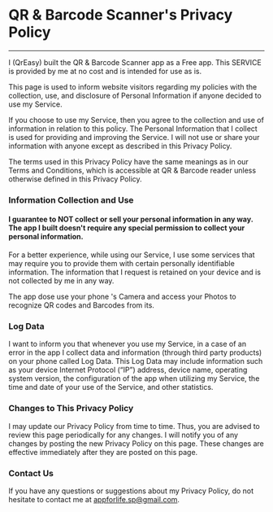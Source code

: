 # QR & Barcode Scanner's Privacy Policy
----

I (QrEasy) built the QR & Barcode Scanner app as a Free app. This SERVICE is provided by me at no cost and is intended for use as is.

This page is used to inform website visitors regarding my policies with the collection, use, and disclosure of Personal Information if anyone decided to use my Service.

If you choose to use my Service, then you agree to the collection and use of information in relation to this policy. The Personal Information that I collect is used for providing and improving the Service. I will not use or share your information with anyone except as described in this Privacy Policy.

The terms used in this Privacy Policy have the same meanings as in our Terms and Conditions, which is accessible at QR & Barcode reader unless otherwise defined in this Privacy Policy.

### Information Collection and Use

#### I guarantee to NOT collect or sell your personal information in any way. The app I built doesn't require any special permission to collect your personal information.

For a better experience, while using our Service, I use some services that may require you to provide them with certain personally identifiable information. The information that I request is retained on your device and is not collected by me in any way.

The app dose use your phone 's Camera and access your Photos to recognize QR codes and Barcodes from its.

### Log Data

I want to inform you that whenever you use my Service, in a case of an error in the app I collect data and information (through third party products) on your phone called Log Data. This Log Data may include information such as your device Internet Protocol (“IP”) address, device name, operating system version, the configuration of the app when utilizing my Service, the time and date of your use of the Service, and other statistics.

### Changes to This Privacy Policy

I may update our Privacy Policy from time to time. Thus, you are advised to review this page periodically for any changes. I will notify you of any changes by posting the new Privacy Policy on this page. These changes are effective immediately after they are posted on this page.

### Contact Us

If you have any questions or suggestions about my Privacy Policy, do not hesitate to contact me at appforlife.sp@gmail.com.
